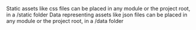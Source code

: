 Static assets like css files can be placed in any module or the project root, in a /static folder
Data representing assets like json files can be placed in any module or the project root, in a /data folder
